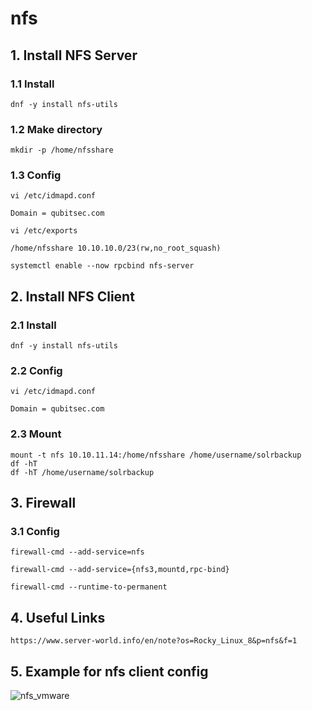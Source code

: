 # nfs


## 1. Install NFS Server

### 1.1 Install

    dnf -y install nfs-utils


### 1.2 Make directory

    mkdir -p /home/nfsshare

### 1.3 Config

    vi /etc/idmapd.conf
    
    Domain = qubitsec.com

    vi /etc/exports

    /home/nfsshare 10.10.10.0/23(rw,no_root_squash)

    systemctl enable --now rpcbind nfs-server

## 2. Install NFS Client

### 2.1 Install

    dnf -y install nfs-utils


### 2.2 Config

    vi /etc/idmapd.conf
    
    Domain = qubitsec.com

### 2.3 Mount

    mount -t nfs 10.10.11.14:/home/nfsshare /home/username/solrbackup
    df -hT
    df -hT /home/username/solrbackup

## 3. Firewall

### 3.1 Config

    firewall-cmd --add-service=nfs
    
    firewall-cmd --add-service={nfs3,mountd,rpc-bind}
        
    firewall-cmd --runtime-to-permanent
    
## 4. Useful Links

    https://www.server-world.info/en/note?os=Rocky_Linux_8&p=nfs&f=1


## 5. Example for nfs client config

![nfs_vmware](https://github.com/QubitSecurity/documentation/assets/24949168/06f2608a-bbc0-4dd0-8257-db4a87847fe5)
